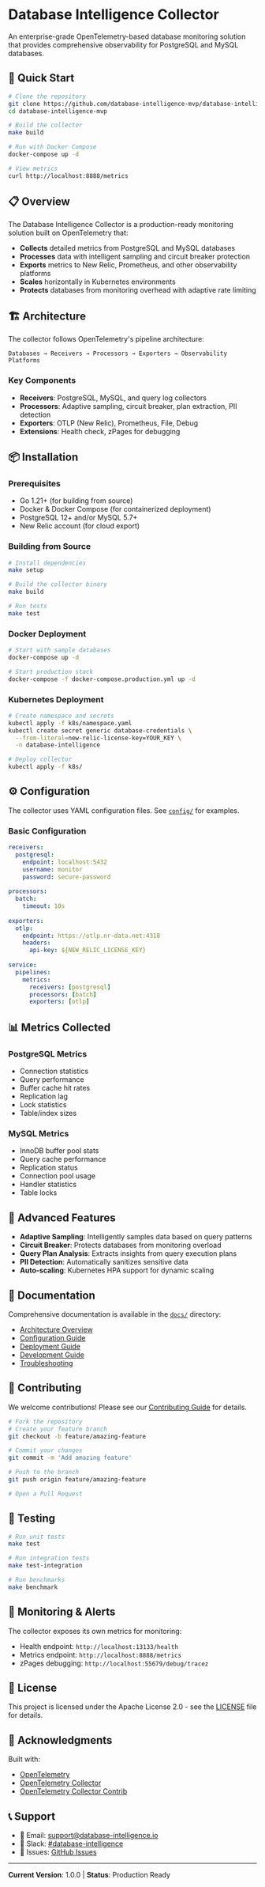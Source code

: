 # Database Intelligence Collector

An enterprise-grade OpenTelemetry-based database monitoring solution that provides comprehensive observability for PostgreSQL and MySQL databases.

## 🚀 Quick Start

```bash
# Clone the repository
git clone https://github.com/database-intelligence-mvp/database-intelligence-mvp.git
cd database-intelligence-mvp

# Build the collector
make build

# Run with Docker Compose
docker-compose up -d

# View metrics
curl http://localhost:8888/metrics
```

## 📋 Overview

The Database Intelligence Collector is a production-ready monitoring solution built on OpenTelemetry that:

- **Collects** detailed metrics from PostgreSQL and MySQL databases
- **Processes** data with intelligent sampling and circuit breaker protection
- **Exports** metrics to New Relic, Prometheus, and other observability platforms
- **Scales** horizontally in Kubernetes environments
- **Protects** databases from monitoring overhead with adaptive rate limiting

## 🏗️ Architecture

The collector follows OpenTelemetry's pipeline architecture:

```
Databases → Receivers → Processors → Exporters → Observability Platforms
```

### Key Components

- **Receivers**: PostgreSQL, MySQL, and query log collectors
- **Processors**: Adaptive sampling, circuit breaker, plan extraction, PII detection
- **Exporters**: OTLP (New Relic), Prometheus, File, Debug
- **Extensions**: Health check, zPages for debugging

## 📦 Installation

### Prerequisites

- Go 1.21+ (for building from source)
- Docker & Docker Compose (for containerized deployment)
- PostgreSQL 12+ and/or MySQL 5.7+
- New Relic account (for cloud export)

### Building from Source

```bash
# Install dependencies
make setup

# Build the collector binary
make build

# Run tests
make test
```

### Docker Deployment

```bash
# Start with sample databases
docker-compose up -d

# Start production stack
docker-compose -f docker-compose.production.yml up -d
```

### Kubernetes Deployment

```bash
# Create namespace and secrets
kubectl apply -f k8s/namespace.yaml
kubectl create secret generic database-credentials \
  --from-literal=new-relic-license-key=YOUR_KEY \
  -n database-intelligence

# Deploy collector
kubectl apply -f k8s/
```

## ⚙️ Configuration

The collector uses YAML configuration files. See [`config/`](./config/) for examples.

### Basic Configuration

```yaml
receivers:
  postgresql:
    endpoint: localhost:5432
    username: monitor
    password: secure-password
    
processors:
  batch:
    timeout: 10s
    
exporters:
  otlp:
    endpoint: https://otlp.nr-data.net:4318
    headers:
      api-key: ${NEW_RELIC_LICENSE_KEY}
      
service:
  pipelines:
    metrics:
      receivers: [postgresql]
      processors: [batch]
      exporters: [otlp]
```

## 📊 Metrics Collected

### PostgreSQL Metrics
- Connection statistics
- Query performance
- Buffer cache hit rates
- Replication lag
- Lock statistics
- Table/index sizes

### MySQL Metrics
- InnoDB buffer pool stats
- Query cache performance
- Replication status
- Connection pool usage
- Handler statistics
- Table locks

## 🔧 Advanced Features

- **Adaptive Sampling**: Intelligently samples data based on query patterns
- **Circuit Breaker**: Protects databases from monitoring overload
- **Query Plan Analysis**: Extracts insights from query execution plans
- **PII Detection**: Automatically sanitizes sensitive data
- **Auto-scaling**: Kubernetes HPA support for dynamic scaling

## 📖 Documentation

Comprehensive documentation is available in the [`docs/`](./docs/) directory:

- [Architecture Overview](./docs/ARCHITECTURE.md)
- [Configuration Guide](./docs/CONFIGURATION.md)
- [Deployment Guide](./docs/DEPLOYMENT.md)
- [Development Guide](./docs/development/README.md)
- [Troubleshooting](./docs/TROUBLESHOOTING.md)

## 🤝 Contributing

We welcome contributions! Please see our [Contributing Guide](./CONTRIBUTING.md) for details.

```bash
# Fork the repository
# Create your feature branch
git checkout -b feature/amazing-feature

# Commit your changes
git commit -m 'Add amazing feature'

# Push to the branch
git push origin feature/amazing-feature

# Open a Pull Request
```

## 🧪 Testing

```bash
# Run unit tests
make test

# Run integration tests
make test-integration

# Run benchmarks
make benchmark
```

## 🚨 Monitoring & Alerts

The collector exposes its own metrics for monitoring:

- Health endpoint: `http://localhost:13133/health`
- Metrics endpoint: `http://localhost:8888/metrics`
- zPages debugging: `http://localhost:55679/debug/tracez`

## 📝 License

This project is licensed under the Apache License 2.0 - see the [LICENSE](./LICENSE) file for details.

## 🌟 Acknowledgments

Built with:
- [OpenTelemetry](https://opentelemetry.io/)
- [OpenTelemetry Collector](https://github.com/open-telemetry/opentelemetry-collector)
- [OpenTelemetry Collector Contrib](https://github.com/open-telemetry/opentelemetry-collector-contrib)

## 📞 Support

- 📧 Email: support@database-intelligence.io
- 💬 Slack: [#database-intelligence](https://otel-community.slack.com)
- 🐛 Issues: [GitHub Issues](https://github.com/database-intelligence-mvp/database-intelligence-mvp/issues)

---

**Current Version**: 1.0.0 | **Status**: Production Ready